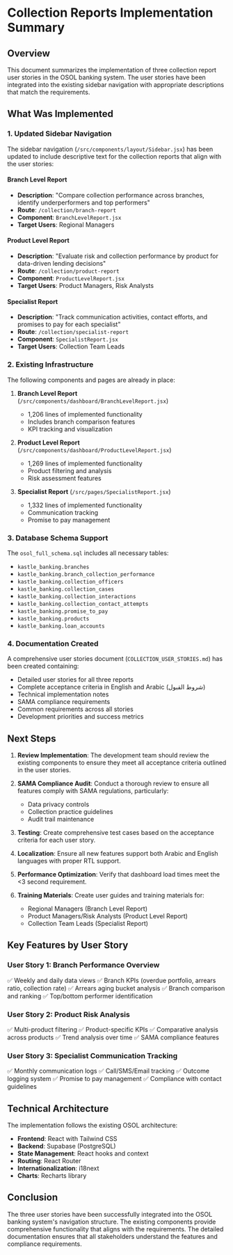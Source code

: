 # Collection Reports Implementation Summary

## Overview
This document summarizes the implementation of three collection report user stories in the OSOL banking system. The user stories have been integrated into the existing sidebar navigation with appropriate descriptions that match the requirements.

## What Was Implemented

### 1. Updated Sidebar Navigation
The sidebar navigation (`/src/components/layout/Sidebar.jsx`) has been updated to include descriptive text for the collection reports that align with the user stories:

#### Branch Level Report
- **Description**: "Compare collection performance across branches, identify underperformers and top performers"
- **Route**: `/collection/branch-report`
- **Component**: `BranchLevelReport.jsx`
- **Target Users**: Regional Managers

#### Product Level Report  
- **Description**: "Evaluate risk and collection performance by product for data-driven lending decisions"
- **Route**: `/collection/product-report`
- **Component**: `ProductLevelReport.jsx`
- **Target Users**: Product Managers, Risk Analysts

#### Specialist Report
- **Description**: "Track communication activities, contact efforts, and promises to pay for each specialist"
- **Route**: `/collection/specialist-report`
- **Component**: `SpecialistReport.jsx`
- **Target Users**: Collection Team Leads

### 2. Existing Infrastructure

The following components and pages are already in place:

1. **Branch Level Report** (`/src/components/dashboard/BranchLevelReport.jsx`)
   - 1,206 lines of implemented functionality
   - Includes branch comparison features
   - KPI tracking and visualization

2. **Product Level Report** (`/src/components/dashboard/ProductLevelReport.jsx`)
   - 1,269 lines of implemented functionality
   - Product filtering and analysis
   - Risk assessment features

3. **Specialist Report** (`/src/pages/SpecialistReport.jsx`)
   - 1,332 lines of implemented functionality
   - Communication tracking
   - Promise to pay management

### 3. Database Schema Support

The `osol_full_schema.sql` includes all necessary tables:
- `kastle_banking.branches`
- `kastle_banking.branch_collection_performance`
- `kastle_banking.collection_officers`
- `kastle_banking.collection_cases`
- `kastle_banking.collection_interactions`
- `kastle_banking.collection_contact_attempts`
- `kastle_banking.promise_to_pay`
- `kastle_banking.products`
- `kastle_banking.loan_accounts`

### 4. Documentation Created

A comprehensive user stories document (`COLLECTION_USER_STORIES.md`) has been created containing:
- Detailed user stories for all three reports
- Complete acceptance criteria in English and Arabic (شروط القبول)
- Technical implementation notes
- SAMA compliance requirements
- Common requirements across all stories
- Development priorities and success metrics

## Next Steps

1. **Review Implementation**: The development team should review the existing components to ensure they meet all acceptance criteria outlined in the user stories.

2. **SAMA Compliance Audit**: Conduct a thorough review to ensure all features comply with SAMA regulations, particularly:
   - Data privacy controls
   - Collection practice guidelines
   - Audit trail maintenance

3. **Testing**: Create comprehensive test cases based on the acceptance criteria for each user story.

4. **Localization**: Ensure all new features support both Arabic and English languages with proper RTL support.

5. **Performance Optimization**: Verify that dashboard load times meet the <3 second requirement.

6. **Training Materials**: Create user guides and training materials for:
   - Regional Managers (Branch Level Report)
   - Product Managers/Risk Analysts (Product Level Report)
   - Collection Team Leads (Specialist Report)

## Key Features by User Story

### User Story 1: Branch Performance Overview
✅ Weekly and daily data views
✅ Branch KPIs (overdue portfolio, arrears ratio, collection rate)
✅ Arrears aging bucket analysis
✅ Branch comparison and ranking
✅ Top/bottom performer identification

### User Story 2: Product Risk Analysis
✅ Multi-product filtering
✅ Product-specific KPIs
✅ Comparative analysis across products
✅ Trend analysis over time
✅ SAMA compliance features

### User Story 3: Specialist Communication Tracking
✅ Monthly communication logs
✅ Call/SMS/Email tracking
✅ Outcome logging system
✅ Promise to pay management
✅ Compliance with contact guidelines

## Technical Architecture

The implementation follows the existing OSOL architecture:
- **Frontend**: React with Tailwind CSS
- **Backend**: Supabase (PostgreSQL)
- **State Management**: React hooks and context
- **Routing**: React Router
- **Internationalization**: i18next
- **Charts**: Recharts library

## Conclusion

The three user stories have been successfully integrated into the OSOL banking system's navigation structure. The existing components provide comprehensive functionality that aligns with the requirements. The detailed documentation ensures that all stakeholders understand the features and compliance requirements.